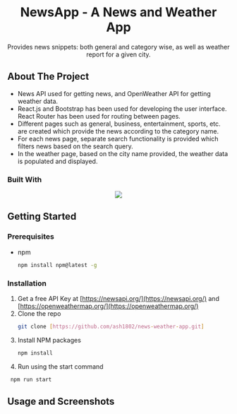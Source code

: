 <div align="center">
  <h1 align="center">NewsApp - A News and Weather App</h1>
  <p align="center">
    Provides news snippets: both general and category wise, as well as weather report for a given city. 
  </p>
</div>

<!-- ABOUT THE PROJECT -->
## About The Project

- News API used for getting news, and OpenWeather API for getting weather data.
- React.js and Bootstrap has been used for developing the user interface. React Router has been used for routing between pages.
- Different pages such as general, business, entertainment, sports, etc. are created which provide the news according to the category name.
- For each news page, separate search functionality is provided which filters news based on the search query.
- In the weather page, based on the city name provided, the weather data is populated and displayed.

### Built With

<p align="center">
  <a href="https://skillicons.dev">
    <img src="https://skillicons.dev/icons?i=html,css,javascript,react,bootstrap" />
  </a>
</p>


<!-- GETTING STARTED -->
## Getting Started

### Prerequisites

* npm
  ```sh
  npm install npm@latest -g
  ```

### Installation

1. Get a free API Key at [https://newsapi.org/](https://newsapi.org/) and [https://openweathermap.org/](https://openweathermap.org/)
2. Clone the repo
   ```sh
   git clone [https://github.com/ash1802/news-weather-app.git]
   ```
3. Install NPM packages
   ```sh
   npm install
   ```
4. Run using the start command
  ```sh
   npm run start
   ```

<!-- USAGE EXAMPLES -->
## Usage and Screenshots

<!-- MARKDOWN LINKS & IMAGES -->
<!-- https://www.markdownguide.org/basic-syntax/#reference-style-links -->
[contributors-shield]: https://img.shields.io/github/contributors/othneildrew/Best-README-Template.svg?style=for-the-badge
[contributors-url]: https://github.com/othneildrew/Best-README-Template/graphs/contributors
[forks-shield]: https://img.shields.io/github/forks/othneildrew/Best-README-Template.svg?style=for-the-badge
[forks-url]: https://github.com/othneildrew/Best-README-Template/network/members
[stars-shield]: https://img.shields.io/github/stars/othneildrew/Best-README-Template.svg?style=for-the-badge
[stars-url]: https://github.com/othneildrew/Best-README-Template/stargazers
[issues-shield]: https://img.shields.io/github/issues/othneildrew/Best-README-Template.svg?style=for-the-badge
[issues-url]: https://github.com/othneildrew/Best-README-Template/issues
[license-shield]: https://img.shields.io/github/license/othneildrew/Best-README-Template.svg?style=for-the-badge
[license-url]: https://github.com/othneildrew/Best-README-Template/blob/master/LICENSE.txt
[linkedin-shield]: https://img.shields.io/badge/-LinkedIn-black.svg?style=for-the-badge&logo=linkedin&colorB=555
[linkedin-url]: https://linkedin.com/in/othneildrew
[product-screenshot]: images/screenshot.png
[Next.js]: https://img.shields.io/badge/next.js-000000?style=for-the-badge&logo=nextdotjs&logoColor=white
[Next-url]: https://nextjs.org/
[React.js]: https://img.shields.io/badge/React-20232A?style=for-the-badge&logo=react&logoColor=61DAFB
[React-url]: https://reactjs.org/
[Vue.js]: https://img.shields.io/badge/Vue.js-35495E?style=for-the-badge&logo=vuedotjs&logoColor=4FC08D
[Vue-url]: https://vuejs.org/
[Angular.io]: https://img.shields.io/badge/Angular-DD0031?style=for-the-badge&logo=angular&logoColor=white
[Angular-url]: https://angular.io/
[Svelte.dev]: https://img.shields.io/badge/Svelte-4A4A55?style=for-the-badge&logo=svelte&logoColor=FF3E00
[Svelte-url]: https://svelte.dev/
[Laravel.com]: https://img.shields.io/badge/Laravel-FF2D20?style=for-the-badge&logo=laravel&logoColor=white
[Laravel-url]: https://laravel.com
[Bootstrap.com]: https://img.shields.io/badge/Bootstrap-563D7C?style=for-the-badge&logo=bootstrap&logoColor=white
[Bootstrap-url]: https://getbootstrap.com
[JQuery.com]: https://img.shields.io/badge/jQuery-0769AD?style=for-the-badge&logo=jquery&logoColor=white
[JQuery-url]: https://jquery.com 
